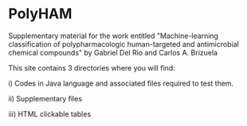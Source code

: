# PolyHAM
Supplementary material for the work entitled "Machine-learning classification of polypharmacologic human-targeted and antimicrobial chemical compounds" by Gabriel Del Rio and Carlos A. Brizuela

This site contains 3 directories where you will find:

i) Codes in Java language and associated files required to test them.

ii) Supplementary files 

iii) HTML clickable tables

